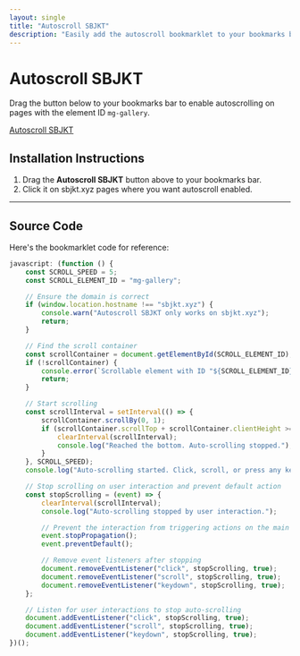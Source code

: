 ```yaml
---
layout: single
title: "Autoscroll SBJKT"
description: "Easily add the autoscroll bookmarklet to your bookmarks bar"
---
```


# Autoscroll SBJKT

Drag the button below to your bookmarks bar to enable autoscrolling on pages with the element ID `mg-gallery`.

<a href="javascript:(function(){const%20SCROLL_SPEED=5;const%20SCROLL_ELEMENT_ID='mg-gallery';if(window.location.hostname!=='sbjkt.xyz'){console.warn('Autoscroll%20SBJKT%20only%20works%20on%20sbjkt.xyz');return;}const%20scrollContainer=document.getElementById(SCROLL_ELEMENT_ID);if(!scrollContainer){console.error(`Scrollable%20element%20with%20ID%20%22${SCROLL_ELEMENT_ID}%22%20not%20found.`);return;}const%20scrollInterval=setInterval(()=>{scrollContainer.scrollBy(0,1);if((scrollContainer.scrollTop+scrollContainer.clientHeight)>=scrollContainer.scrollHeight){clearInterval(scrollInterval);console.log('Reached%20the%20bottom.%20Auto-scrolling%20stopped.');}},SCROLL_SPEED);console.log('Auto-scrolling%20started.%20Click,%20scroll,%20or%20press%20any%20key%20to%20stop.');const%20stopScrolling=(event)=>{clearInterval(scrollInterval);console.log('Auto-scrolling%20stopped%20by%20user%20interaction.');event.stopPropagation();event.preventDefault();document.removeEventListener('click',stopScrolling,true);document.removeEventListener('scroll',stopScrolling,true);document.removeEventListener('keydown',stopScrolling,true);};document.addEventListener('click',stopScrolling,true);document.addEventListener('scroll',stopScrolling,true);document.addEventListener('keydown',stopScrolling,true);})()"
   class="btn btn-primary">Autoscroll SBJKT</a>

## Installation Instructions

1. Drag the **Autoscroll SBJKT** button above to your bookmarks bar.
2. Click it on sbjkt.xyz pages where you want autoscroll enabled.

---

## Source Code

Here's the bookmarklet code for reference:

```javascript
javascript: (function () {
    const SCROLL_SPEED = 5;
    const SCROLL_ELEMENT_ID = "mg-gallery";

    // Ensure the domain is correct
    if (window.location.hostname !== "sbjkt.xyz") {
        console.warn("Autoscroll SBJKT only works on sbjkt.xyz");
        return;
    }

    // Find the scroll container
    const scrollContainer = document.getElementById(SCROLL_ELEMENT_ID);
    if (!scrollContainer) {
        console.error(`Scrollable element with ID "${SCROLL_ELEMENT_ID}" not found.`);
        return;
    }

    // Start scrolling
    const scrollInterval = setInterval(() => {
        scrollContainer.scrollBy(0, 1);
        if (scrollContainer.scrollTop + scrollContainer.clientHeight >= scrollContainer.scrollHeight) {
            clearInterval(scrollInterval);
            console.log("Reached the bottom. Auto-scrolling stopped.");
        }
    }, SCROLL_SPEED);
    console.log("Auto-scrolling started. Click, scroll, or press any key to stop.");

    // Stop scrolling on user interaction and prevent default action
    const stopScrolling = (event) => {
        clearInterval(scrollInterval);
        console.log("Auto-scrolling stopped by user interaction.");

        // Prevent the interaction from triggering actions on the main app
        event.stopPropagation();
        event.preventDefault();

        // Remove event listeners after stopping
        document.removeEventListener("click", stopScrolling, true);
        document.removeEventListener("scroll", stopScrolling, true);
        document.removeEventListener("keydown", stopScrolling, true);
    };

    // Listen for user interactions to stop auto-scrolling
    document.addEventListener("click", stopScrolling, true);
    document.addEventListener("scroll", stopScrolling, true);
    document.addEventListener("keydown", stopScrolling, true);
})();
```
